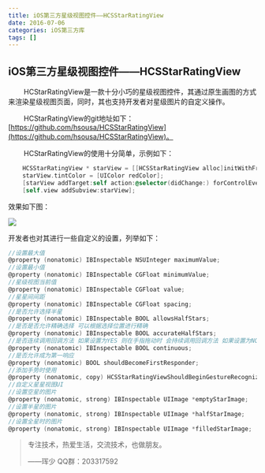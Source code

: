 ```yaml
---
title: iOS第三方星级视图控件——HCSStarRatingView
date: 2016-07-06
categories: iOS第三方库
tags: []
---
```

## iOS第三方星级视图控件——HCSStarRatingView

        HCStarRatingView是一款十分小巧的星级视图控件，其通过原生画图的方式来渲染星级视图页面，同时，其也支持开发者对星级图片的自定义操作。

        HCStarRatingView的git地址如下：[https://github.com/hsousa/HCSStarRatingView](https://github.com/hsousa/HCSStarRatingView)。

        HCStarRatingView的使用十分简单，示例如下：

```objectivec
    HCSStarRatingView * starView = [[HCSStarRatingView alloc]initWithFrame:CGRectMake(20, 100, 280, 50)];
    starView.tintColor = [UIColor redColor];
    [starView addTarget:self action:@selector(didChange:) forControlEvents:UIControlEventValueChanged];
    [self.view addSubview:starView];
```

效果如下图：

![](http://static.oschina.net/uploads/space/2016/0706/104250_45tC_2340880.png)

开发者也对其进行一些自定义的设置，列举如下：

```objectivec
//设置最大值
@property (nonatomic) IBInspectable NSUInteger maximumValue;
//设置最小值
@property (nonatomic) IBInspectable CGFloat minimumValue;
//星级视图当前值
@property (nonatomic) IBInspectable CGFloat value;
//星星间间距
@property (nonatomic) IBInspectable CGFloat spacing;
//是否允许选择半星
@property (nonatomic) IBInspectable BOOL allowsHalfStars;
//是否是否允许精确选择 可以根据选择位置进行精确
@property (nonatomic) IBInspectable BOOL accurateHalfStars;
//是否连续调用回调方法 如果设置为YES 则在手指拖动时 会持续调用回调方法 如果设置为NO，则只有拖动结束后才调用回调
@property (nonatomic) IBInspectable BOOL continuous;
//是否允许成为第一响应
@property (nonatomic) BOOL shouldBecomeFirstResponder;
//添加手势时使用
@property (nonatomic, copy) HCSStarRatingViewShouldBeginGestureRecognizerBlock shouldBeginGestureRecognizerBlock;
//自定义星星视图UI
//设置空星的图片
@property (nonatomic, strong) IBInspectable UIImage *emptyStarImage;
//设置半星的图片
@property (nonatomic, strong) IBInspectable UIImage *halfStarImage;
//设置全星时的图片
@property (nonatomic, strong) IBInspectable UIImage *filledStarImage;
```

> 专注技术，热爱生活，交流技术，也做朋友。
> 
> ——珲少 QQ群：203317592
